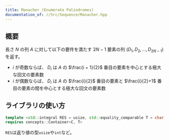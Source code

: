 ```yaml
---
title: Manacher (Enumerate Palindromes)
documentation_of: //Src/Sequence/Manacher.hpp
---
```


## 概要

長さ $N$ の列 $A$ に対して以下の要件を満たす $2N - 1$ 要素の列 $(D_1, D_2, \dots, D_{2N - 1})$ を返す。

- $i$ が奇数ならば、 $D_i$ は $A$ の $\frac{i + 1}{2}$ 番目の要素を中心とする極大な回文の要素数
- $i$ が偶数ならば、 $D_i$ は $A$ の $\frac{i}{2}$ 番目の要素と $\frac{i}{2}+1$ 番目の要素の間を中心とする極大な回文の要素数

## ライブラリの使い方

```cpp
template <std::integral RES = usize, std::equality_comparable T = char, class C = std::string>
requires concepts::Container<C, T>
```

`RES`は返り値の型`usize`や`int`など。
